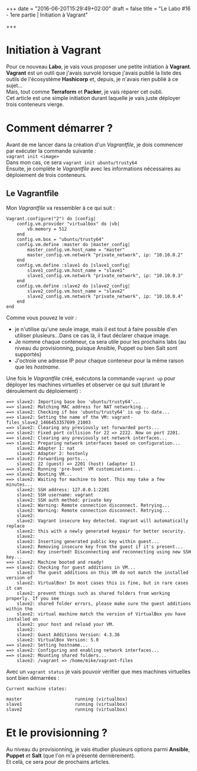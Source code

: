 +++
date = "2016-06-20T15:29:49+02:00"
draft = false
title = "Le Labo #16 - 1ere partie | Initiation à Vagrant"

+++

# Initiation à Vagrant
Pour ce nouveau **Labo**, je vais vous proposer une petite initiation à **Vagrant**.  
**Vagrant** est un outil que j'avais survolé lorsque j'avais publié la liste des outils de l'écosystème **Hashicorp** et, depuis, je n'avais rien publié à ce sujet...  
Mais, tout comme **Terraform** et **Packer**, je vais réparer cet oubli.  
Cet article est une simple initiation durant laquelle je vais juste déployer trois conteneurs vierge.

# Comment démarrer ?
Avant de me lancer dans la création d'un *Vagrantfile*, je dois commencer par exécuter la commande suivante :  
`vagrant init <image>`  
Dans mon cas, ce sera `vagrant init ubuntu/trusty64`  
Ensuite, je complète le *Vagrantfile* avec les informations nécessaires au déploiement de trois conteneurs.

## Le Vagrantfile
Mon *Vagrantfile* va ressembler à ce qui suit : 

	Vagrant.configure("2") do |config|
		config.vm.provider "virtualbox" do |vb|
			vb.memory = 512
		end
		config.vm.box = "ubuntu/trusty64"
		config.vm.define :master do |master_config|
			master_config.vm.host_name = "master"
			master_config.vm.network "private_network", ip: "10.10.0.2"
		end
		config.vm.define :slave1 do |slave1_config|
			slave1_config.vm.host_name = "slave1"
			slave1_config.vm.network "private_network", ip: "10.10.0.3"
		end
		config.vm.define :slave2 do |slave2_config|
			slave2_config.vm.host_name = "slave2"
			slave2_config.vm.network "private_network", ip: "10.10.0.4"
		end
	end

Comme vous pouvez le voir : 

- je n'utilise qu'une seule image, mais il est tout à faire possible d'en utiliser plusieurs...Dans ce cas là, il faut déclarer chaque image.
- Je nomme chaque conteneur, ca sera utile pour les prochains labs (au niveau du provisionning, puisque Ansible, Puppet ou bien Salt sont supportés)
- J'octroie une adresse IP pour chaque conteneur pour la même raison que les *hostname*.

Une fois le *Vagrantfile* créé, exécutons la commande `vagrant up` pour déployer les machines virtuelles et observer ce qui suit (durant le déroulement du déploiement) : 

	==> slave2: Importing base box 'ubuntu/trusty64'...
	==> slave2: Matching MAC address for NAT networking...
	==> slave2: Checking if box 'ubuntu/trusty64' is up to date...
	==> slave2: Setting the name of the VM: vagrant-files_slave2_1466453357699_21003
	==> slave2: Clearing any previously set forwarded ports...
	==> slave2: Fixed port collision for 22 => 2222. Now on port 2201.
	==> slave2: Clearing any previously set network interfaces...
	==> slave2: Preparing network interfaces based on configuration...
	    slave2: Adapter 1: nat
	    slave2: Adapter 2: hostonly
	==> slave2: Forwarding ports...
	    slave2: 22 (guest) => 2201 (host) (adapter 1)
	==> slave2: Running 'pre-boot' VM customizations...
	==> slave2: Booting VM...
	==> slave2: Waiting for machine to boot. This may take a few minutes...
	    slave2: SSH address: 127.0.0.1:2201
	    slave2: SSH username: vagrant
	    slave2: SSH auth method: private key
	    slave2: Warning: Remote connection disconnect. Retrying...
	    slave2: Warning: Remote connection disconnect. Retrying...
	    slave2: 
	    slave2: Vagrant insecure key detected. Vagrant will automatically replace
	    slave2: this with a newly generated keypair for better security.
	    slave2: 
	    slave2: Inserting generated public key within guest...
	    slave2: Removing insecure key from the guest if it's present...
	    slave2: Key inserted! Disconnecting and reconnecting using new SSH key...
	==> slave2: Machine booted and ready!
	==> slave2: Checking for guest additions in VM...
	    slave2: The guest additions on this VM do not match the installed version of
	    slave2: VirtualBox! In most cases this is fine, but in rare cases it can
	    slave2: prevent things such as shared folders from working properly. If you see
	    slave2: shared folder errors, please make sure the guest additions within the
	    slave2: virtual machine match the version of VirtualBox you have installed on
	    slave2: your host and reload your VM.
	    slave2: 
	    slave2: Guest Additions Version: 4.3.36
	    slave2: VirtualBox Version: 5.0
	==> slave2: Setting hostname...
	==> slave2: Configuring and enabling network interfaces...
	==> slave2: Mounting shared folders...
	    slave2: /vagrant => /home/mike/vagrant-files

Avec un `vagrant status` je vais pouvoir vérifier que mes machines virtuelles sont bien démarrées : 

	Current machine states:

	master                    running (virtualbox)
	slave1                    running (virtualbox)
	slave2                    running (virtualbox)

# Et le provisionning ?
Au niveau du provisionning, je vais étudier plusieurs options parmi **Ansible**, **Puppet** et **Salt** (que l'on m'a présenté dernièrement).  
Et celà, ce sera pour de prochains articles.